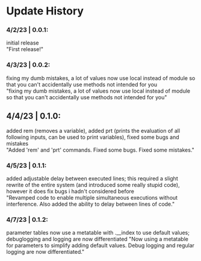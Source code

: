 # Update History

### 4/2/23 | 0.0.1:  
initial release  
"First release!"

### 4/3/23 | 0.0.2:  
fixing my dumb mistakes, a lot of values now use local instead of module so that you can't accidentally use methods not intended for you  
"fixing my dumb mistakes, a lot of values now use local instead of module so that you can't accidentally use methods not intended for you"

## 4/4/23 | 0.1.0: 
added rem (removes a variable), added prt (prints the evaluation of all following inputs, can be used to print variables), fixed some bugs and mistakes  
"Added 'rem' and 'prt' commands. Fixed some bugs. Fixed some mistakes."

### 4/5/23 | 0.1.1:  
added adjustable delay between executed lines; this required a slight rewrite of the entire system (and introduced some really stupid code), however it does fix bugs i hadn't considered before  
"Revamped code to enable multiple simultaneous executions without interference. Also added the ability to delay between lines of code."

### 4/7/23 | 0.1.2:  
parameter tables now use a metatable with .\_\_index to use default values; debuglogging and logging are now differentiated
"Now using a metatable for parameters to simplify adding default values. Debug logging and regular logging are now differentiated."
